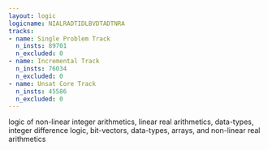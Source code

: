 ```yaml
---
layout: logic
logicname: NIALRADTIDLBVDTADTNRA
tracks:
- name: Single Problem Track
  n_insts: 89701
  n_excluded: 0
- name: Incremental Track
  n_insts: 76034
  n_excluded: 0
- name: Unsat Core Track
  n_insts: 45586
  n_excluded: 0
---
```

logic of non-linear integer arithmetics, linear real arithmetics, data-types, integer difference logic, bit-vectors, data-types, arrays, and non-linear real arithmetics